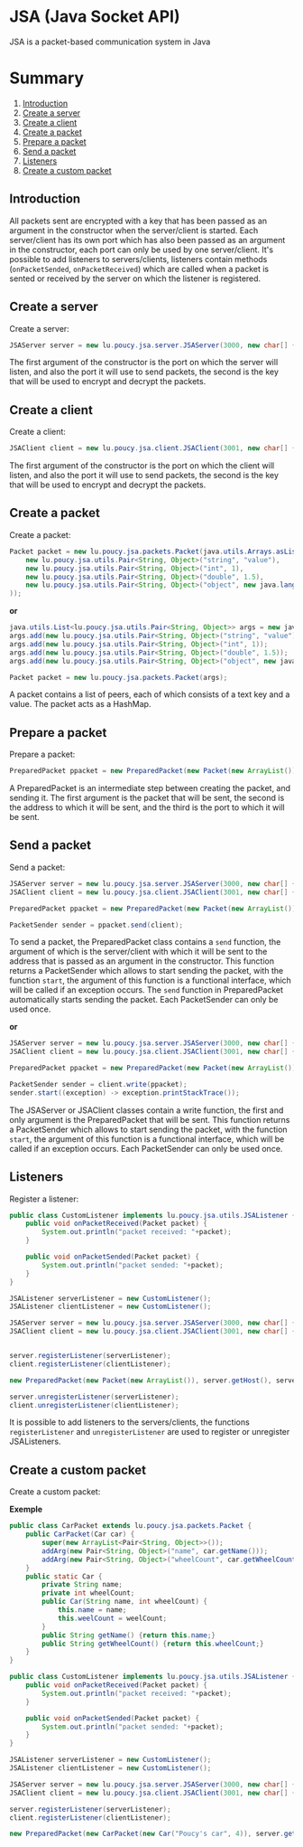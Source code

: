 # JSA (Java Socket API)

JSA is a packet-based communication system in Java

# Summary

1. [Introduction](#introduction)
2. [Create a server](#create-a-server)
3. [Create a client](#create-a-client)
4. [Create a packet](#create-a-packet)
5. [Prepare a packet](#prepare-a-packet)
6. [Send a packet](#send-a-packet)
7. [Listeners](#listeners)
8. [Create a custom packet](#create-a-custom-packet)

## Introduction

All packets sent are encrypted with a key that has been passed as an argument in the constructor when the server/client is started.
Each server/client has its own port which has also been passed as an argument in the constructor, each port can only be used by one server/client.
It's possible to add listeners to servers/clients, listeners contain methods (`onPacketSended`, `onPacketReceived`) which are called when a packet is sented or received by the server on which the listener is registered.

## Create a server

Create a server:
```java
JSAServer server = new lu.poucy.jsa.server.JSAServer(3000, new char[] {'1','2','3','4','5','6','7','8','9','0'});
```
The first argument of the constructor is the port on which the server will listen, and also the port it will use to send packets, the second is the key that will be used to encrypt and decrypt the packets.

## Create a client

Create a client:
```java
JSAClient client = new lu.poucy.jsa.client.JSAClient(3001, new char[] {'1','2','3','4','5','6','7','8','9','0'});
```
The first argument of the constructor is the port on which the client will listen, and also the port it will use to send packets, the second is the key that will be used to encrypt and decrypt the packets.

## Create a packet

Create a packet:
```java
Packet packet = new lu.poucy.jsa.packets.Packet(java.utils.Arrays.asList(
	new lu.poucy.jsa.utils.Pair<String, Object>("string", "value"),
	new lu.poucy.jsa.utils.Pair<String, Object>("int", 1),
	new lu.poucy.jsa.utils.Pair<String, Object>("double", 1.5),
	new lu.poucy.jsa.utils.Pair<String, Object>("object", new java.lang.Object())
));
```

**or**
```java
java.utils.List<lu.poucy.jsa.utils.Pair<String, Object>> args = new java.utils.ArrayList<>();
args.add(new lu.poucy.jsa.utils.Pair<String, Object>("string", "value"));
args.add(new lu.poucy.jsa.utils.Pair<String, Object>("int", 1));
args.add(new lu.poucy.jsa.utils.Pair<String, Object>("double", 1.5));
args.add(new lu.poucy.jsa.utils.Pair<String, Object>("object", new java.lang.Object()));

Packet packet = new lu.poucy.jsa.packets.Packet(args);
```
A packet contains a list of peers, each of which consists of a text key and a value. The packet acts as a HashMap.

## Prepare a packet

Prepare a packet:
```java
PreparedPacket ppacket = new PreparedPacket(new Packet(new ArrayList()), InetAddress.getHost("localhost"), 3000);
```
A PreparedPacket is an intermediate step between creating the packet, and sending it. The first argument is the packet that will be sent, the second is the address to which it will be sent, and the third is the port to which it will be sent.

## Send a packet

Send a packet:
```java
JSAServer server = new lu.poucy.jsa.server.JSAServer(3000, new char[] {'1','2','3','4','5','6','7','8','9','0'});
JSAClient client = new lu.poucy.jsa.client.JSAClient(3001, new char[] {'1','2','3','4','5','6','7','8','9','0'});

PreparedPacket ppacket = new PreparedPacket(new Packet(new ArrayList()), server.getHost(), server.getPort());

PacketSender sender = ppacket.send(client);
```
To send a packet, the PreparedPacket class contains a `send` function, the argument of which is the server/client with which it will be sent to the address that is passed as an argument in the constructor.
This function returns a PacketSender which allows to start sending the packet, with the function `start`, the argument of this function is a functional interface, which will be called if an exception occurs.
The `send` function in PreparedPacket automatically starts sending the packet.
Each PacketSender can only be used once.

**or**
```java
JSAServer server = new lu.poucy.jsa.server.JSAServer(3000, new char[] {'1','2','3','4','5','6','7','8','9','0'});
JSAClient client = new lu.poucy.jsa.client.JSAClient(3001, new char[] {'1','2','3','4','5','6','7','8','9','0'});

PreparedPacket ppacket = new PreparedPacket(new Packet(new ArrayList()), server.getHost(), server.getPort());

PacketSender sender = client.write(ppacket);
sender.start((exception) -> exception.printStackTrace());
```
The JSAServer or JSAClient classes contain a write function, the first and only argument is the PreparedPacket that will be sent. 
This function returns a PacketSender which allows to start sending the packet, with the function `start`, the argument of this function is a functional interface, which will be called if an exception occurs.
Each PacketSender can only be used once.

## Listeners

Register a listener:
```java
public class CustomListener implements lu.poucy.jsa.utils.JSAListener {
	public void onPacketReceived(Packet packet) {
		System.out.println("packet received: "+packet);
	}

	public void onPacketSended(Packet packet) {
		System.out.println("packet sended: "+packet);
	}
}

JSAListener serverListener = new CustomListener();
JSAListener clientListener = new CustomListener();

JSAServer server = new lu.poucy.jsa.server.JSAServer(3000, new char[] {'1','2','3','4','5','6','7','8','9','0'});
JSAClient client = new lu.poucy.jsa.client.JSAClient(3001, new char[] {'1','2','3','4','5','6','7','8','9','0'});


server.registerListener(serverListener);
client.registerListener(clientListener);

new PreparedPacket(new Packet(new ArrayList()), server.getHost(), server.getPort()).send(client);

server.unregisterListener(serverListener);
client.unregisterListener(clientListener);
```
It is possible to add listeners to the servers/clients, the functions `registerListener` and `unregisterListener` are used to register or unregister JSAListeners.

## Create a custom packet

Create a custom packet:

**Exemple**
```java
public class CarPacket extends lu.poucy.jsa.packets.Packet {
	public CarPacket(Car car) {
		super(new ArrayList<Pair<String, Object>>());
		addArg(new Pair<String, Object>("name", car.getName()));
		addArg(new Pair<String, Object>("wheelCount", car.getWheelCount()));
	}
	public static Car {
		private String name;
		private int wheelCount;
		public Car(String name, int wheelCount) {
			this.name = name;
			this.weelCount = weelCount;
		}
		public String getName() {return this.name;}
		public String getWheelCount() {return this.wheelCount;}
	}
}

public class CustomListener implements lu.poucy.jsa.utils.JSAListener {
	public void onPacketReceived(Packet packet) {
		System.out.println("packet received: "+packet);
	}

	public void onPacketSended(Packet packet) {
		System.out.println("packet sended: "+packet);
	}
}

JSAListener serverListener = new CustomListener();
JSAListener clientListener = new CustomListener();

JSAServer server = new lu.poucy.jsa.server.JSAServer(3000, new char[] {'1','2','3','4','5','6','7','8','9','0'});
JSAClient client = new lu.poucy.jsa.client.JSAClient(3001, new char[] {'1','2','3','4','5','6','7','8','9','0'});

server.registerListener(serverListener);
client.registerListener(clientListener);

new PreparedPacket(new CarPacket(new Car("Poucy's car", 4)), server.getHost(), server.getPort()).send(client);
```
